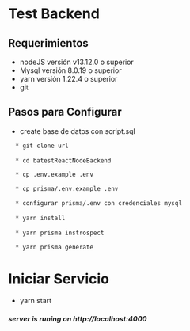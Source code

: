 # Test Backend

 ## Requerimientos
  * nodeJS versión v13.12.0 o superior 
  * Mysql versión 8.0.19 o superior 
  * yarn versión 1.22.4 o superior
  * git 

  ## Pasos para Configurar
   * create base de datos con script.sql

  ``` sh 
    * git clone url
    
    * cd batestReactNodeBackend 

    * cp .env.example .env

    * cp prisma/.env.example .env

    * configurar prisma/.env con credenciales mysql 
    
    * yarn install    
    
    * yarn prisma instrospect

    * yarn prisma generate
  ```

  # Iniciar Servicio
  * yarn start

  ##### server is runing on http://localhost:4000
 